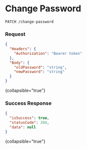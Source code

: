 # Change Password

```HTTP
PATCH /change-password
```

### Request

```json
{
  "Headers": {
    "Authorization": "Bearer token"
  },
  "Body": {
    "oldPassword": "string",
    "newPassword": "string"
  }
}
```
{collapsible="true"}

### Success Response

```json
{
  "isSuccess": true,
  "statusCode": 204,
  "data": null
}
```
{collapsible="true"}